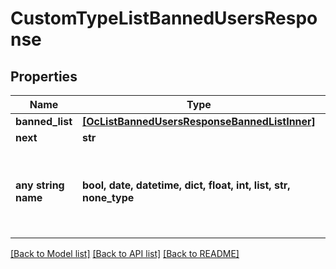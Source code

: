 # CustomTypeListBannedUsersResponse


## Properties
Name | Type | Description | Notes
------------ | ------------- | ------------- | -------------
**banned_list** | [**[OcListBannedUsersResponseBannedListInner]**](OcListBannedUsersResponseBannedListInner.md) |  | [optional] 
**next** | **str** |  | [optional] 
**any string name** | **bool, date, datetime, dict, float, int, list, str, none_type** | any string name can be used but the value must be the correct type | [optional]

[[Back to Model list]](../README.md#documentation-for-models) [[Back to API list]](../README.md#documentation-for-api-endpoints) [[Back to README]](../README.md)


